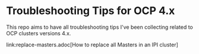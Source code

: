 # Troubleshooting Tips for OCP 4.x

This repo aims to have all troubleshooting tips I've been collecting related to OCP clusters versions 4.x.

link:replace-masters.adoc[How to replace all Masters in an IPI cluster]